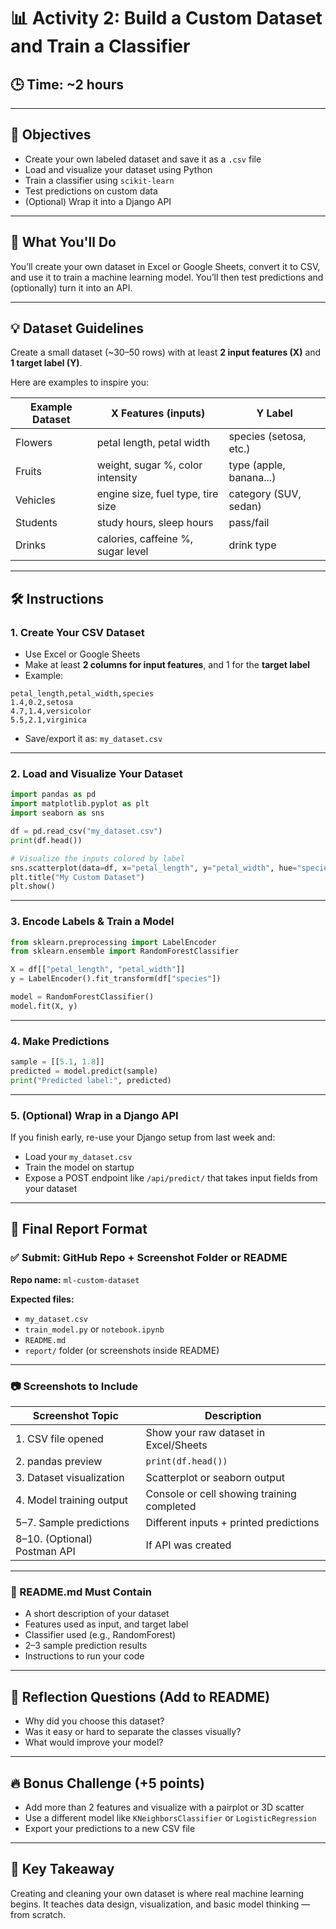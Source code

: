 # 📊 Activity 2: Build a Custom Dataset and Train a Classifier

## 🕒 Time: ~2 hours

---

## 🎯 Objectives

- Create your own labeled dataset and save it as a `.csv` file
- Load and visualize your dataset using Python
- Train a classifier using `scikit-learn`
- Test predictions on custom data
- (Optional) Wrap it into a Django API

---

## 🧪 What You'll Do

You’ll create your own dataset in Excel or Google Sheets, convert it to CSV, and use it to train a machine learning model. You’ll then test predictions and (optionally) turn it into an API.

---

## 💡 Dataset Guidelines

Create a small dataset (~30–50 rows) with at least **2 input features (X)** and **1 target label (Y)**.

Here are examples to inspire you:

| Example Dataset           | X Features (inputs)                              | Y Label                 |
|---------------------------|--------------------------------------------------|-------------------------|
| Flowers                   | petal length, petal width                        | species (setosa, etc.)  |
| Fruits                    | weight, sugar %, color intensity                 | type (apple, banana...) |
| Vehicles                  | engine size, fuel type, tire size                | category (SUV, sedan)   |
| Students                  | study hours, sleep hours                         | pass/fail               |
| Drinks                    | calories, caffeine %, sugar level                | drink type              |

---

## 🛠️ Instructions

### 1. Create Your CSV Dataset

- Use Excel or Google Sheets
- Make at least **2 columns for input features**, and 1 for the **target label**
- Example:

```csv
petal_length,petal_width,species
1.4,0.2,setosa
4.7,1.4,versicolor
5.5,2.1,virginica
```

- Save/export it as: `my_dataset.csv`

---

### 2. Load and Visualize Your Dataset

```python
import pandas as pd
import matplotlib.pyplot as plt
import seaborn as sns

df = pd.read_csv("my_dataset.csv")
print(df.head())

# Visualize the inputs colored by label
sns.scatterplot(data=df, x="petal_length", y="petal_width", hue="species")
plt.title("My Custom Dataset")
plt.show()
```

---

### 3. Encode Labels & Train a Model

```python
from sklearn.preprocessing import LabelEncoder
from sklearn.ensemble import RandomForestClassifier

X = df[["petal_length", "petal_width"]]
y = LabelEncoder().fit_transform(df["species"])

model = RandomForestClassifier()
model.fit(X, y)
```

---

### 4. Make Predictions

```python
sample = [[5.1, 1.8]]
predicted = model.predict(sample)
print("Predicted label:", predicted)
```

---

### 5. (Optional) Wrap in a Django API

If you finish early, re-use your Django setup from last week and:

- Load your `my_dataset.csv`
- Train the model on startup
- Expose a POST endpoint like `/api/predict/` that takes input fields from your dataset

---

## 📄 Final Report Format

### ✅ Submit: GitHub Repo + Screenshot Folder or README

**Repo name:** `ml-custom-dataset`

**Expected files:**
- `my_dataset.csv`
- `train_model.py` or `notebook.ipynb`
- `README.md`
- `report/` folder (or screenshots inside README)

---

### 📷 Screenshots to Include

| Screenshot Topic              | Description                                |
|-------------------------------|--------------------------------------------|
| 1. CSV file opened            | Show your raw dataset in Excel/Sheets      |
| 2. pandas preview             | `print(df.head())`                         |
| 3. Dataset visualization      | Scatterplot or seaborn output              |
| 4. Model training output      | Console or cell showing training completed |
| 5–7. Sample predictions       | Different inputs + printed predictions     |
| 8–10. (Optional) Postman API  | If API was created                         |

---

### 📝 README.md Must Contain

- A short description of your dataset
- Features used as input, and target label
- Classifier used (e.g., RandomForest)
- 2–3 sample prediction results
- Instructions to run your code

---

## 🧠 Reflection Questions (Add to README)

- Why did you choose this dataset?
- Was it easy or hard to separate the classes visually?
- What would improve your model?

---

## 🔥 Bonus Challenge (+5 points)

- Add more than 2 features and visualize with a pairplot or 3D scatter
- Use a different model like `KNeighborsClassifier` or `LogisticRegression`
- Export your predictions to a new CSV file

---

## 🧠 Key Takeaway

Creating and cleaning your own dataset is where real machine learning begins. It teaches data design, visualization, and basic model thinking — from scratch.
